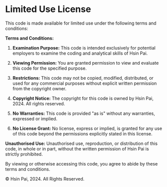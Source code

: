 # Limited Use License

This code is made available for limited use under the following terms and conditions:

**Terms and Conditions:**

1. **Examination Purpose:** This code is intended exclusively for potential employers to examine the coding and analytical skills of Hsin Pai.

2. **Viewing Permission:** You are granted permission to view and evaluate this code for the specified purpose.

3. **Restrictions:** This code may not be copied, modified, distributed, or used for any commercial purposes without explicit written permission from the copyright owner.

4. **Copyright Notice:** The copyright for this code is owned by Hsin Pai, 2024. All rights reserved.

5. **No Warranties:** This code is provided "as is" without any warranties, expressed or implied.

6. **No License Grant:** No license, express or implied, is granted for any use of this code beyond the permissions explicitly stated in this license.

**Unauthorised Use:** Unauthorised use, reproduction, or distribution of this code, in whole or in part, without the written permission of Hsin Pai is strictly prohibited.

By viewing or otherwise accessing this code, you agree to abide by these terms and conditions.

© Hsin Pai, 2024. All Rights Reserved.
